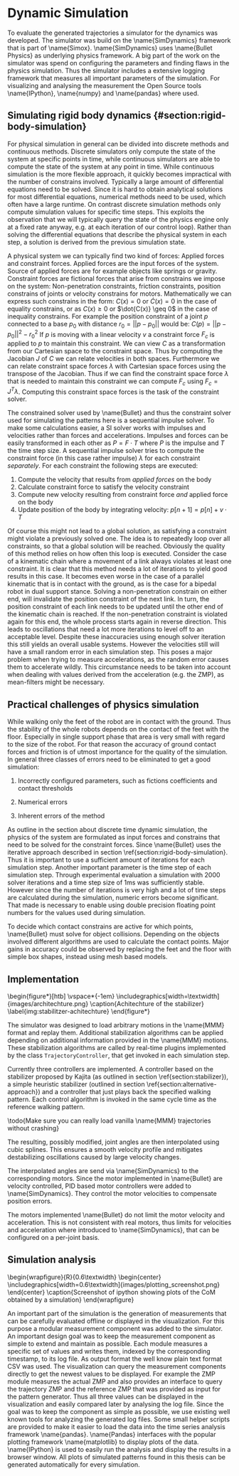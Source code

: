 # Dynamic Simulation

To evaluate the generated trajectories a simulator for the dynamics was developed.
The simulator was build on the \name{SimDynamics} framework that is part of \name{Simox}.
\name{SimDynamics} uses \name{Bullet Physics} as underlying physics framework.
A big part of the work on the simulator was spend on configuring the parameters and finding flaws in the physics simulation.
Thus the simulator includes a extensive logging framework that measures all important parameters of the simulation.
For visualizing and analysing the measurement the Open Source tools \name{IPython}, \name{numpy} and \name{pandas} where used.

## Simulating rigid body dynamics {#section:rigid-body-simulation}

For physical simulation in general can be divided into discrete methods and continuous methods.
Discrete simulators only compute the state of the system at specific points in time, while
continuous simulators are able to compute the state of the system at any point in time.
While continuous simulation is the more flexible approach, it quickly becomes impractical
with the number of constrains involved. Typically a large amount of differential equations
need to be solved. Since it is hard to obtain analytical solutions for most differential equations,
numerical methods need to be used, which often have a large runtime.
On contrast discrete simulation methods only compute simulation values for specific time steps.
This exploits the observation that we will typically query the state of the physics engine only
at a fixed rate anyway, e.g. at each iteration of our control loop).
Rather than solving the differential equations that describe the physical system in each step,
a solution is derived from the previous simulation state.

A physical system we can typically find two kind of forces: Applied forces and constraint forces.
Applied forces are the input forces of the system. Source of applied forces are for example objects like springs or gravity.
Constraint forces are fictional forces that arise from constrains we impose on the system:
Non-penetration constraints, friction constraints, position constrains of joints or velocity constrains
for motors.
Mathematically we can express such constrains in the form: $C(x) = 0$ or $\dot{C}(x) = 0$ in the case of equality constrains,
or as $C(x) \geq 0$ or $\dot{C(x)} \geq 0$ in the case of inequality constrains.
For example the position constraint of a joint $p$ connected to a base $p_0$ with distance $r_0 = ||p-p_0||$
would be: $C(p) = || p - p_0 ||^2 - r_0^2$
If $p$ is moving with a linear velocity $v$ a constraint force $F_c$ is applied to $p$ to maintain this constraint.
We can view $C$ as a transformation from our Cartesian space to the constraint space. Thus by computing the Jacobian
$J$ of $C$ we can relate velocities in both spaces. Furthermore we can relate constraint space forces $\lambda$ with Cartesian space forces using the transpose of the Jacobian.
Thus if we can find the constraint space force $\lambda$ that is needed to maintain this constraint we can compute $F_c$ using $F_c = J^T \lambda$.
Computing this constraint space forces is the task of the constraint solver.

The constrained solver used by \name{Bullet} and thus the constraint solver used for simulating the
patterns here is a sequential impulse solver.
To make some calculations easier, a SI solver works with impulses and velocities rather than forces and accelerations.
Impulses and forces can be easily transformed in each other as $P = F \cdot T$ where $P$ is the impulse and $T$ the time step size.
A sequential impulse solver tries to compute the constraint force (in this case rather impulse) $\lambda$ for each constraint *separately*.
For each constraint the following steps are executed:

1. Compute the velocity that results from *applied forces* on the body
2. Calculate constraint force to satisfy the velocity constraint
3. Compute new velocity resulting from constraint force *and* applied force on the body
4. Update position of the body by integrating velocity: $p[n+1] = p[n] + v \cdot T$

Of course this might not lead to a global solution, as satisfying a constraint might violate a previously solved one.
The idea is to repeatedly loop over all constraints, so that a global solution will be reached.
Obviously the quality of this method relies on how often this loop is executed. Consider the case of a kinematic
chain where a movement of a link always violates at least one constraint. It is clear that this method needs a lot of iterations
to yield good results in this case.
It becomes even worse in the case of a parallel kinematic that is in contact with the ground, as is the case for a bipedal robot in dual support stance.
Solving a non-penetration constrain on either end, will invalidate the position constraint of the next link.
In turn, the position constraint of each link needs to be updated until the other end of the kinematic chain is reached. If the non-penetration
constraint is violated again for this end, the whole process starts again in reverse direction. This leads to oscillations that need a lot more
iterations to level off to an acceptable level.
Despite these inaccuracies using enough solver iteration this still yields an overall usable systems. However the velocities still will have
a small random error in each simulation step.
This poses a major problem when trying to measure accelerations, as the random error causes them to accelerate wildly.
This circumstance needs to be taken into account when dealing with values derived from the acceleration (e.g. the ZMP),
as mean-filters might be necessary.

## Practical challenges of physics simulation

While walking only the feet of the robot are in contact with the ground. Thus the stability of the whole robots depends on the contact of the feet with the floor. Especially in single support phase that area is very small with regard to the size of the robot.
For that reason the accuracy of ground contact forces and friction is of utmost importance for the quality of the simulation.
In general three classes of errors need to be eliminated to get a good simulation:

1. Incorrectly configured parameters, such as fictions coefficients and contact thresholds

2. Numerical errors

3. Inherent errors of the method

As outline in the section about discrete time dynamic simulation, the physics of the system
are formulated as input forces and constrains that need to be solved for the constraint forces.
Since \name{Bullet} uses the iterative approach described in section \ref{section:rigid-body-simulation}. Thus it is important
to use a sufficient amount of iterations for each simulation step. Another important parameter is the time step of each simulation step.
Through experimental evaluation a simulation with 2000 solver iterations and a time step size of 1ms was sufficiently stable.
However since the number of iterations is very high and a lot of time steps are calculated during the simulation, numeric errors become significant.
That made is necessary to enable using double precision floating point numbers for the values used during simulation.

To decide which contact constrains are active for which points, \name{Bullet} must solve for object collisions. Depending on the objects
involved different algorithms are used to calculate the contact points. Major gains in accuracy could be observed by replacing
the feet and the floor with simple box shapes, instead using mesh based models.

## Implementation

\begin{figure*}[htb]
\vspace*{-1em}
\includegraphics[width=\textwidth]{images/architechture.png}
\caption{Achitechture of the stabilizer}
\label{img:stabilitzer-achitechture}
\end{figure*}

The simulator was designed to load arbitrary motions in the \name{MMM} format and replay them. Additional stabilization algorithms can be applied
depending on additional information provided in the \name{MMM} motions.
These stabilization algorithms are called by real-time plugins implemented by the class ```TrajectoryController```, that get invoked in each simulation step.

Currently three controllers are implemented. A controller based on the stabilizer proposed by Kajita (as outlined in section \ref{section:stabilizer}),
a simple heuristic stabilizer (outlined in section \ref{section:alternative-approach})
and a controller that just plays back the specified walking pattern.
Each control algorithm is invoked in the same cycle time as the reference walking pattern.

\todo{Make sure you can really load vanilla \name{MMM} trajectories without crashing}

The resulting, possibly modified, joint angles are then interpolated using cubic splines.
This ensures a smooth velocity profile and mitigates destabilizing oscillations caused by large velocity changes.

The interpolated angles are send via \name{SimDynamics} to the corresponding motors.
Since the motor implemented in \name{Bullet} are velocity controlled,
PID based motor controllers were added to \name{SimDynamics}.
They control the motor velocities to compensate position errors.

The motors implemented \name{Bullet} do not limit the motor velocity and acceleration.
This is not consistent with real motors, thus limits for velocities and acceleration where introduced to \name{SimDynamics},
that can be configured on a per-joint basis.

## Simulation analysis

\begin{wrapfigure}{R}{0.6\textwidth}
  \begin{center}
     \includegraphics[width=0.6\textwidth]{images/plotting_screenshot.png}
  \end{center}
  \caption{Screenshot of ipython showing plots of the CoM obtained by a simulation}
\end{wrapfigure}

An important part of the simulation is the generation of measurements that can be carefully evaluated offline or displayed in the visualization.
For this purpose a modular measurement component was added to the simulator.
An important design goal was to keep the measurement component as simple to extend and maintain as possible.
Each module measures a specific set of values and writes them, indexed by the corresponding timestamp, to its log file.
As output format the well know plain text format CSV was used.
The visualization can query the measurement components directly to get the newest values to be displayed.
For example the ZMP module measures the actual ZMP and also provides an interface to query the trajectory ZMP and the reference ZMP that was provided as input for the pattern generator.
Thus all three values can be displayed in the visualization and easily compared later by analysing the log file.
Since the goal was to keep the component as simple as possible, we use existing well known tools for analyzing the generated log files.
Some small helper scripts are provided to make it easier to load the data into the time series analysis framework \name{pandas}.
\name{Pandas} interfaces with the popular plotting framework \name{matplotlib} to display plots of the data.
\name{IPython} is used to easily run the analysis and display the results in a browser window.
All plots of simulated patterns found in this thesis can be generated automatically for every simulation.

